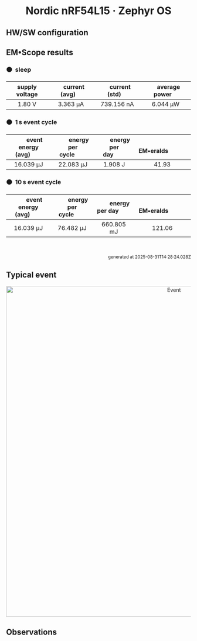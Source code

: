 
<h1 align="center">Nordic nRF54L15 · Zephyr OS</h1>

## HW/SW configuration

## EM&bull;Scope results

<!-- @emscope-pack:start -->


### 🟠&ensp;sleep

| supply voltage | &emsp;current (avg)&emsp; | &emsp;current (std)&emsp; | &emsp;average power&emsp;
|:---:|:---:|:---:|:---:|
| 1.80 V |   3.363 µA | 739.156 nA |   6.044 µW |

### 🟠&ensp;1&thinsp;s event cycle

| &emsp;&emsp;event energy (avg)&emsp;&emsp; | &emsp;&emsp;energy per cycle&emsp;&emsp; | &emsp;&emsp;energy per day&emsp;&emsp; | &emsp;&emsp;&emsp;**EM&bull;eralds**&emsp;&emsp;&emsp;
|:---:|:---:|:---:|:---:|
|  16.039 µJ |  22.083 µJ |   1.908 J | 41.93 |

### 🟠&ensp;10&thinsp;s event cycle

| &emsp;&emsp;event energy (avg)&emsp;&emsp; | &emsp;&emsp;energy per cycle&emsp;&emsp; | &emsp;&emsp;energy per day&emsp;&emsp; | &emsp;&emsp;&emsp;**EM&bull;eralds**&emsp;&emsp;&emsp;
|:---:|:---:|:---:|:---:|
|  16.039 µJ |  76.482 µJ | 660.805 mJ | 121.06 |

<br>
<p align="right"><sub>generated at 2025-08-31T14:28:24.028Z</sub></p>
    

<!-- @emscope-pack:end -->

## Typical event

<p align="center">
    <img src="nrf-54-dk-zephyr-J-event-ID.png" alt="Event" width="900">
</p>

## Observations

